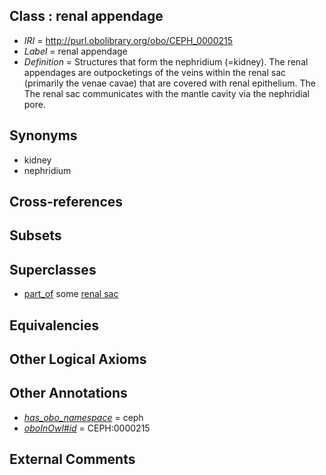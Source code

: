 
## Class : renal appendage

 * *IRI* = http://purl.obolibrary.org/obo/CEPH_0000215
 * *Label* = renal appendage
 * *Definition* = Structures that form the nephridium (=kidney). The renal appendages are outpocketings of the veins within the renal sac (primarily the venae cavae) that are covered with renal epithelium. The The renal sac communicates with the mantle cavity via the nephridial pore.

## Synonyms

 * kidney
 * nephridium

## Cross-references


## Subsets


## Superclasses

 * [part_of](../../BFO/50/BFO_0000050.md) some [renal sac](../../CEPH/37/CEPH_0001037.md)

## Equivalencies


## Other Logical Axioms


## Other Annotations

 * *[has_obo_namespace](../../ce/oboInOwl#hasOBONamespace.md)* = ceph
 * *[oboInOwl#id](../../id/oboInOwl#id.md)* = CEPH:0000215

## External Comments

